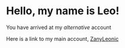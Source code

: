 # Hello, my name is Leo!

You have arrived at my *alternative* account

Here is a link to my main account, [ZanyLeonic](https://github.com/ZanyLeonic/)
